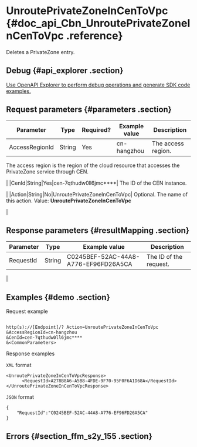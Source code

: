 # UnroutePrivateZoneInCenToVpc {#doc_api_Cbn_UnroutePrivateZoneInCenToVpc .reference}

Deletes a PrivateZone entry.

## Debug {#api_explorer .section}

[Use OpenAPI Explorer to perform debug operations and generate SDK code examples.](https://api.aliyun.com/#product=Cbn&api=UnroutePrivateZoneInCenToVpc&type=RPC&version=2017-09-12)

## Request parameters {#parameters .section}

|Parameter|Type|Required?|Example value|Description|
|---------|----|---------|-------------|-----------|
|AccessRegionId|String|Yes|cn-hangzhou| The access region.

 The access region is the region of the cloud resource that accesses the PrivateZone service through CEN.

 |
|CenId|String|Yes|cen-7qthudw0ll6jmc\*\*\*\*| The ID of the CEN instance.

 |
|Action|String|No|UnroutePrivateZoneInCenToVpc| Optional. The name of this action. Value: **UnroutePrivateZoneInCenToVpc**

 |

## Response parameters {#resultMapping .section}

|Parameter|Type|Example value|Description|
|---------|----|-------------|-----------|
|RequestId|String|C0245BEF-52AC-44A8-A776-EF96FD26A5CA| The ID of the request.

 |

## Examples {#demo .section}

Request example

``` {#request_demo}

http(s)://[Endpoint]/? Action=UnroutePrivateZoneInCenToVpc
&AccessRegionId=cn-hangzhou
&CenId=cen-7qthudw0ll6jmc****
&<CommonParameters>

```

Response examples

`XML` format

``` {#xml_return_success_demo}
<UnroutePrivateZoneInCenToVpcResponse>
      <RequestId>A278B8A6-A5B8-4FDE-9F70-95F0F6A1D68A</RequestId>
</UnroutePrivateZoneInCenToVpcResponse>
```

`JSON` format

``` {#json_return_success_demo}
{
	"RequestId":"C0245BEF-52AC-44A8-A776-EF96FD26A5CA"
}
```

## Errors {#section_ffm_s2y_155 .section}

